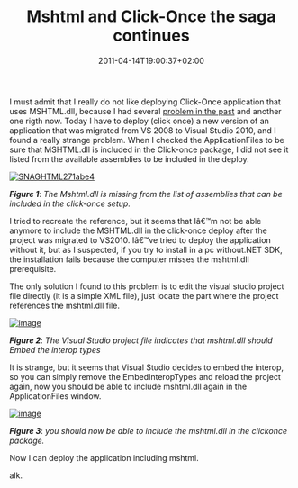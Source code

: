 ﻿---
title: "Mshtml and Click-Once the saga continues"
description: ""
date: 2011-04-14T19:00:37+02:00
draft: false
tags: [ClickOnce]
categories: [NET framework]
---
I must admit that I really do not like deploying Click-Once application that uses MSHTML.dll, because I had several [problem in the past](http://www.codewrecks.com/blog/index.php/2010/07/13/error-during-clickonce-deploy-with-mshtml-strong-name-signature-not-valid-for-this-assembly/) and another one rigth now. Today I have to deploy (click once) a new version of an application that was migrated from VS 2008 to Visual Studio 2010, and I found a really strange problem. When I checked the ApplicationFiles to be sure that MSHTML.dll is included in the Click-once package, I did not see it listed from the available assemblies to be included in the deploy.

[![SNAGHTML271abe4](http://www.codewrecks.com/blog/wp-content/uploads/2011/04/SNAGHTML271abe4_thumb.png "SNAGHTML271abe4")](http://www.codewrecks.com/blog/wp-content/uploads/2011/04/SNAGHTML271abe4.png)

 ***Figure 1***: *The Mshtml.dll is missing from the list of assemblies that can be included in the click-once setup.*

I tried to recreate the reference, but it seems that Iâ€™m not be able anymore to include the MSHTML.dll in the click-once deploy after the project was migrated to VS2010. Iâ€™ve tried to deploy the application without it, but as I suspected, if you try to install in a pc without.NET SDK, the installation fails because the computer misses the mshtml.dll prerequisite.

The only solution I found to this problem is to edit the visual studio project file directly (it is a simple XML file), just locate the part where the project references the mshtml.dll file.

[![image](http://www.codewrecks.com/blog/wp-content/uploads/2011/04/image_thumb5.png "image")](http://www.codewrecks.com/blog/wp-content/uploads/2011/04/image5.png)

 ***Figure 2***: *The Visual Studio project file indicates that mshtml.dll should Embed the interop types*

It is strange, but it seems that Visual Studio decides to embed the interop, so you can simply remove the EmbedInteropTypes and reload the project again, now you should be able to include mshtml.dll again in the ApplicationFiles window.

[![image](http://www.codewrecks.com/blog/wp-content/uploads/2011/04/image_thumb6.png "image")](http://www.codewrecks.com/blog/wp-content/uploads/2011/04/image6.png)

 ***Figure 3***: *you should now be able to include the mshtml.dll in the clickonce package.*

Now I can deploy the application including mshtml.

alk.
